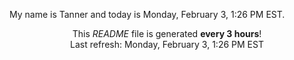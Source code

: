 My name is Tanner and today is Monday, February 3, 1:26 PM EST.

<p align="center">This <i>README</i> file is generated <b>every 3 hours</b>!</br>Last refresh: Monday, February 3, 1:26 PM EST<br /></p>
